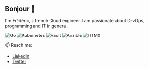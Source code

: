 ## Bonjour 👋

I'm Frédéric, a french Cloud engineer. I am passionate about DevOps, programming and IT in general.

![Go](https://img.shields.io/badge/Go-00ADD8?style=for-the-badge&logo=go&logoColor=white)
![Kubernetes](https://img.shields.io/badge/kubernetes-%23326ce5.svg?style=for-the-badge&logo=kubernetes&logoColor=white)
![Vault](https://img.shields.io/badge/Vault-000000?style=for-the-badge&logo=Vault&logoColor=white) 
![Ansible](https://img.shields.io/badge/ansible-%231A1918.svg?style=for-the-badge&logo=ansible&logoColor=white)
![HTMX](https://img.shields.io/badge/HTMX-3366CC?style=for-the-badge&logo=htmx&logoColor=white)

📫 Reach me: 
- [LinkedIn](https://www.linkedin.com/in/frederic-thomas2/)
- [Twitter](https://twitter.com/frederic_ths)
